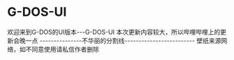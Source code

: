 # G-DOS-UI
欢迎来到G-DOS的UI版本---G-DOS-UI
本次更新内容较大，所以哔哩哔哩上的更新会晚一点
---------------不华丽的分割线-------------------------
壁纸来源网络，如不同意使用请私信作者删除
